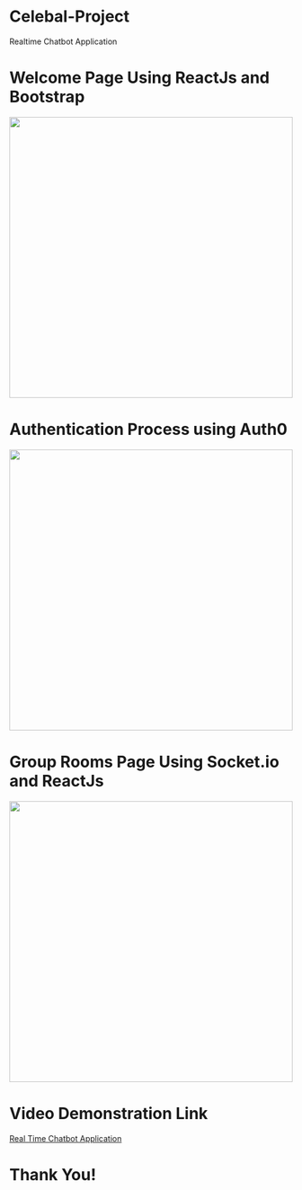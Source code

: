 # Celebal-Project
 Realtime Chatbot Application

# Welcome Page Using ReactJs and Bootstrap

<image src="images/welcome page.png" width="100%" height="500" float="center" />

# Authentication Process using Auth0 

<image src="images/login-signup.png" width="100%" height="500" float="center" />

# Group Rooms Page Using Socket.io and ReactJs

<image src="images/chat page.png" width="100%" height="500" float="center" />

# Video Demonstration Link
<a href="https://drive.google.com/drive/folders/1azD0OhYcjaZEVSWT1n0Vq-sjLTRyWX9G?usp=sharing" text-decoration="none">
  Real Time Chatbot Application
</a>

# Thank You!
